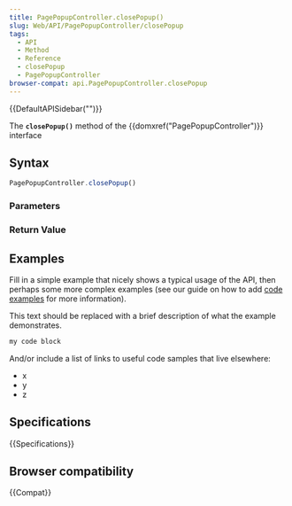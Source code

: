 ```yaml
---
title: PagePopupController.closePopup()
slug: Web/API/PagePopupController/closePopup
tags:
  - API
  - Method
  - Reference
  - closePopup
  - PagePopupController
browser-compat: api.PagePopupController.closePopup
---
```

{{DefaultAPISidebar("")}}

The **`closePopup()`** method of the {{domxref("PagePopupController")}} interface 

## Syntax

```js
PagePopupController.closePopup()
```

### Parameters



### Return Value



## Examples

Fill in a simple example that nicely shows a typical usage of the API, then perhaps some more complex examples (see our guide on how to add [code examples](/en-US/docs/MDN/Contribute/Structures/Code_examples) for more information).

This text should be replaced with a brief description of what the example demonstrates.

```js
my code block
```

And/or include a list of links to useful code samples that live elsewhere:

*   x
*   y
*   z

## Specifications

{{Specifications}}

## Browser compatibility

{{Compat}}


